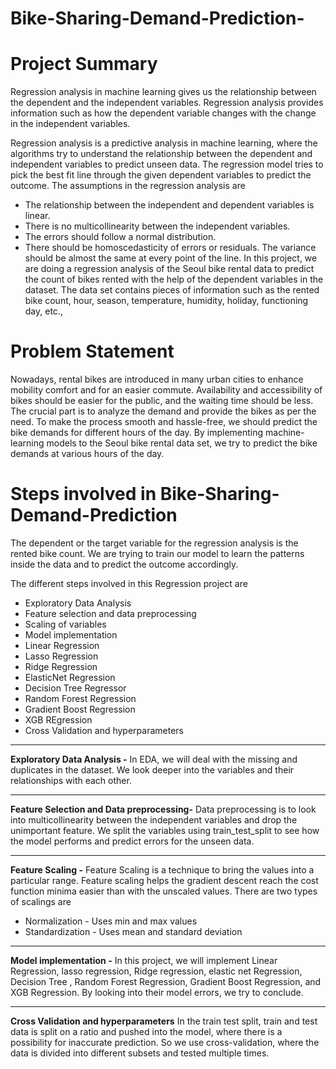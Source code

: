 # Bike-Sharing-Demand-Prediction-
# Project Summary
Regression analysis in machine learning gives us the relationship between the dependent and the independent variables. Regression analysis provides information such as how the dependent variable changes with the change in the independent variables.

Regression analysis is a predictive analysis in machine learning, where the algorithms try to understand the relationship between the dependent and independent variables to predict unseen data. The regression model tries to pick the best fit line through the given dependent variables to predict the outcome. The assumptions in the regression analysis are

* The relationship between the independent and dependent variables is linear.
* There is no multicollinearity between the independent variables.
* The errors should follow a normal distribution.
* There should be homoscedasticity of errors or residuals. The variance should be almost the same at every point of the line.
In this project, we are doing a regression analysis of the Seoul bike rental data to predict the count of bikes rented with the help of the dependent variables in the dataset. The data set contains pieces of information such as the rented bike count, hour, season, temperature, humidity, holiday, functioning day, etc.,

# Problem Statement
Nowadays, rental bikes are introduced in many urban cities to enhance mobility comfort and for an easier commute. Availability and accessibility of bikes should be easier for the public, and the waiting time should be less. The crucial part is to analyze the demand and provide the bikes as per the need. To make the process smooth and hassle-free, we should predict the bike demands for different hours of the day. By implementing machine-learning models to the Seoul bike rental data set, we try to predict the bike demands at various hours of the day.

# Steps involved in Bike-Sharing-Demand-Prediction
The dependent or the target variable for the regression analysis is the rented bike count. We are trying to train our model to learn the patterns inside the data and to predict the outcome accordingly.

The different steps involved in this Regression project are 
* Exploratory Data Analysis
* Feature selection and data preprocessing
* Scaling of variables
* Model implementation
* Linear Regression
* Lasso Regression
* Ridge Regression
* ElasticNet Regression
* Decision Tree Regressor
* Random Forest Regression
* Gradient Boost Regression
* XGB REgression
* Cross Validation and hyperparameters

---



**Exploratory Data Analysis -**
 	In EDA, we will deal with the missing and duplicates in the dataset. We look deeper into the variables and their relationships with each other.

   ---

**Feature Selection and Data preprocessing-**
	Data preprocessing is to look into multicollinearity between the independent variables and drop the unimportant feature. We split the variables using train_test_split to see how the model performs and predict errors for the unseen data. 

---
**Feature Scaling -**
	Feature Scaling is a technique to bring the values into a particular range. Feature scaling helps the gradient descent reach the cost function minima easier than with the unscaled values. There are two types of scalings are
* Normalization - Uses min and max values
* Standardization - Uses mean and standard deviation
---
**Model implementation -** In this project, we will implement Linear Regression, lasso regression, Ridge regression, elastic net Regression, Decision Tree , Random Forest Regression, Gradient Boost Regression, and XGB Regression. By looking into their model errors, we try to conclude.
	
---
**Cross Validation and hyperparameters**
	In the train test split, train and test data is split on a ratio and pushed into the model, where there is a possibility for inaccurate prediction. So we use cross-validation, where the data is divided into different subsets and tested multiple times.
